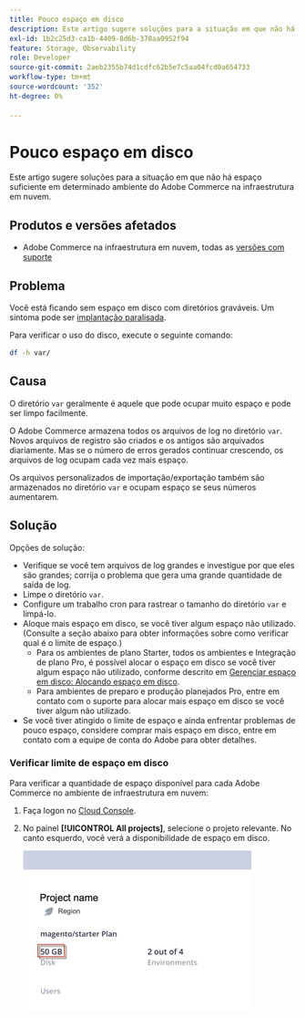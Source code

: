 ```yaml
---
title: Pouco espaço em disco
description: Este artigo sugere soluções para a situação em que não há espaço suficiente em determinado ambiente do Adobe Commerce na infraestrutura em nuvem.
exl-id: 1b2c25d3-ca1b-4409-8d6b-378aa0952f94
feature: Storage, Observability
role: Developer
source-git-commit: 2aeb2355b74d1cdfc62b5e7c5aa04fcd0a654733
workflow-type: tm+mt
source-wordcount: '352'
ht-degree: 0%

---
```


# Pouco espaço em disco

Este artigo sugere soluções para a situação em que não há espaço suficiente em determinado ambiente do Adobe Commerce na infraestrutura em nuvem.

## Produtos e versões afetados

* Adobe Commerce na infraestrutura em nuvem, todas as [versões com suporte](https://magento.com/sites/default/files/magento-software-lifecycle-policy.pdf)

## Problema

Você está ficando sem espaço em disco com diretórios graváveis. Um sintoma pode ser [implantação paralisada](/help/troubleshooting/deployment/deployment-stuck-with-unable-to-upload-the-application-to-the-remote-cluster-error.md).

Para verificar o uso do disco, execute o seguinte comando:

```bash
df -h var/
```

## Causa

O diretório `var` geralmente é aquele que pode ocupar muito espaço e pode ser limpo facilmente.

O Adobe Commerce armazena todos os arquivos de log no diretório `var`. Novos arquivos de registro são criados e os antigos são arquivados diariamente. Mas se o número de erros gerados continuar crescendo, os arquivos de log ocupam cada vez mais espaço.

Os arquivos personalizados de importação/exportação também são armazenados no diretório `var` e ocupam espaço se seus números aumentarem.

## Solução

Opções de solução:

* Verifique se você tem arquivos de log grandes e investigue por que eles são grandes; corrija o problema que gera uma grande quantidade de saída de log.
* Limpe o diretório `var`.
* Configure um trabalho cron para rastrear o tamanho do diretório `var` e limpá-lo.
* Aloque mais espaço em disco, se você tiver algum espaço não utilizado. (Consulte a seção abaixo para obter informações sobre como verificar qual é o limite de espaço.)
   * Para os ambientes de plano Starter, todos os ambientes e Integração de plano Pro, é possível alocar o espaço em disco se você tiver algum espaço não utilizado, conforme descrito em [Gerenciar espaço em disco: Alocando espaço em disco](https://experienceleague.adobe.com/en/docs/commerce-cloud-service/user-guide/develop/storage/manage-disk-space#application-disk-space).
   * Para ambientes de preparo e produção planejados Pro, entre em contato com o suporte para alocar mais espaço em disco se você tiver algum não utilizado.
* Se você tiver atingido o limite de espaço e ainda enfrentar problemas de pouco espaço, considere comprar mais espaço em disco, entre em contato com a equipe de conta do Adobe para obter detalhes.

### Verificar limite de espaço em disco

Para verificar a quantidade de espaço disponível para cada Adobe Commerce no ambiente de infraestrutura em nuvem:

1. Faça logon no [Cloud Console](https://console.adobecommerce.com).
1. No painel **[!UICONTROL All projects]**, selecione o projeto relevante. No canto esquerdo, você verá a disponibilidade de espaço em disco.

   ![espaço_projeto.png](/help/troubleshooting/miscellaneous/assets/project_space.png)

